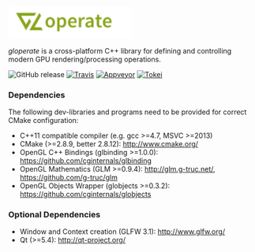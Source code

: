 
<br><a href="https://github.com/cginternals/gloperate/"><img src="https://raw.githubusercontent.com/cginternals/gloperate/master/gloperate-logo.svg?sanitize=true" width="50%"></a>

*gloperate* is a cross-platform C++ library for defining and controlling modern GPU rendering/processing operations.

![GitHub release](https://img.shields.io/github/release/cginternals/gloperate.svg)
[![Travis](https://img.shields.io/travis/cginternals/gloperate/master.svg?style=flat&logo=travis)](https://travis-ci.org/cginternals/gloperate)
[![Appveyor](https://img.shields.io/appveyor/ci/scheibel/gloperate/master.svg?style=flat&logo=appveyor)](https://ci.appveyor.com/project/scheibel/gloperate/branch/master)
[![Tokei](https://tokei.rs/b1/github/cginternals/gloperate)](https://github.com/Aaronepower/tokei)


### Dependencies

The following dev-libraries and programs need to be provided for correct CMake configuration:
* C++11 compatible compiler (e.g. gcc >=4.7, MSVC >=2013)
* CMake (>=2.8.9, better 2.8.12): http://www.cmake.org/
* OpenGL C++ Bindings (glbinding >=1.0.0): https://github.com/cginternals/glbinding
* OpenGL Mathematics (GLM >=0.9.4): http://glm.g-truc.net/, https://github.com/g-truc/glm
* OpenGL Objects Wrapper (globjects >=0.3.2): https://github.com/cginternals/globjects

### Optional Dependencies

* Window and Context creation (GLFW 3.1): http://www.glfw.org/
* Qt (>=5.4): http://qt-project.org/
